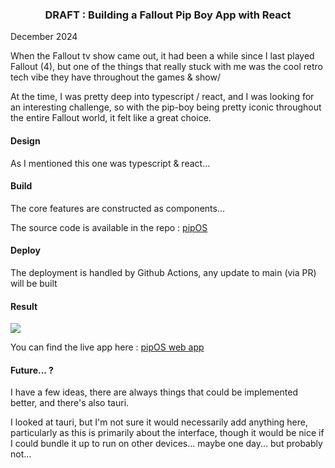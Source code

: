 <h3 align="center">DRAFT : Building a Fallout Pip Boy App with React</h3>

December 2024

When the Fallout tv show came out, it had been a while since I last played Fallout (4), 
but one of the things that really stuck with me was the cool retro tech vibe they have throughout the games & show/

At the time, I was pretty deep into typescript / react, and I was looking for an interesting challenge, 
so with the pip-boy being pretty iconic throughout the entire Fallout world, it felt like a great choice.

#### Design

As I mentioned this one was typescript & react...

#### Build

The core features are constructed as components...

The source code is available in the repo : [pipOS](https://github.com/DNYFZR/pipOS)

#### Deploy

The deployment is handled by Github Actions, any update to main (via PR) will be built

#### Result

<img src="/feeds/images/pipOS-app.png">

You can find the live app here : [pipOS web app](https://dnyfzr.github.io/pipOS/)

#### Future... ?

I have a few ideas, there are always things that could be implemented better, and there's also tauri.

I looked at tauri, but I'm not sure it would necessarily add anything here, particularly as this is primarily about the interface,
though it would be nice if I could bundle it up to run on other devices... maybe one day... but probably not...

